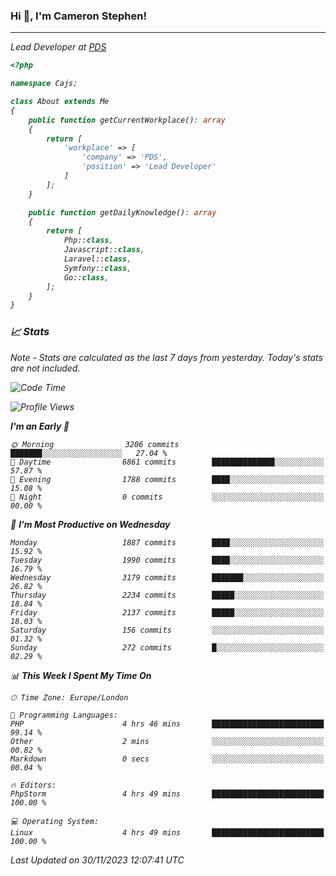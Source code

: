 ### Hi 👋, I'm Cameron Stephen!
<hr>
<p><em>Lead Developer at <a href="https://prindatasolutions.co.uk">PDS</a></p>


```php
<?php

namespace Cajs;

class About extends Me
{
    public function getCurrentWorkplace(): array
    {
        return [
            'workplace' => [
                'company' => 'PDS',
                'position' => 'Lead Developer'
            ]
        ];
    }

    public function getDailyKnowledge(): array
    {
        return [
            Php::class,
            Javascript::class,
            Laravel::class,
            Symfony::class,
            Go::class,
        ];
    }
}
```

### 📈 Stats
<p><em>Note - Stats are calculated as the last 7 days from yesterday. Today's stats are not included.</em></p>


<!--START_SECTION:waka-->
![Code Time](http://img.shields.io/badge/Code%20Time-3%2C621%20hrs%2023%20mins-blue)

![Profile Views](http://img.shields.io/badge/Profile%20Views-0-blue)

**I'm an Early 🐤** 

```text
🌞 Morning                3206 commits        ███████░░░░░░░░░░░░░░░░░░   27.04 % 
🌆 Daytime                6861 commits        ██████████████░░░░░░░░░░░   57.87 % 
🌃 Evening                1788 commits        ████░░░░░░░░░░░░░░░░░░░░░   15.08 % 
🌙 Night                  0 commits           ░░░░░░░░░░░░░░░░░░░░░░░░░   00.00 % 
```
📅 **I'm Most Productive on Wednesday** 

```text
Monday                   1887 commits        ████░░░░░░░░░░░░░░░░░░░░░   15.92 % 
Tuesday                  1990 commits        ████░░░░░░░░░░░░░░░░░░░░░   16.79 % 
Wednesday                3179 commits        ███████░░░░░░░░░░░░░░░░░░   26.82 % 
Thursday                 2234 commits        █████░░░░░░░░░░░░░░░░░░░░   18.84 % 
Friday                   2137 commits        █████░░░░░░░░░░░░░░░░░░░░   18.03 % 
Saturday                 156 commits         ░░░░░░░░░░░░░░░░░░░░░░░░░   01.32 % 
Sunday                   272 commits         █░░░░░░░░░░░░░░░░░░░░░░░░   02.29 % 
```


📊 **This Week I Spent My Time On** 

```text
🕑︎ Time Zone: Europe/London

💬 Programming Languages: 
PHP                      4 hrs 46 mins       █████████████████████████   99.14 % 
Other                    2 mins              ░░░░░░░░░░░░░░░░░░░░░░░░░   00.82 % 
Markdown                 0 secs              ░░░░░░░░░░░░░░░░░░░░░░░░░   00.04 % 

🔥 Editors: 
PhpStorm                 4 hrs 49 mins       █████████████████████████   100.00 % 

💻 Operating System: 
Linux                    4 hrs 49 mins       █████████████████████████   100.00 % 
```


 Last Updated on 30/11/2023 12:07:41 UTC
<!--END_SECTION:waka-->
